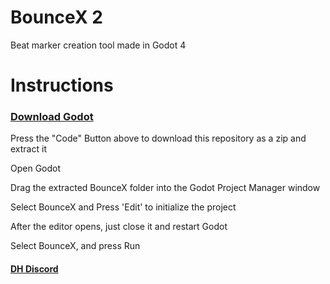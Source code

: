 # BounceX 2

Beat marker creation tool made in Godot 4

# Instructions
### <a href="https://godotengine.org/download">Download Godot</a>

Press the "Code" Button above to download this repository as a zip and extract it

Open Godot

Drag the extracted BounceX folder into the Godot Project Manager window

Select BounceX and Press 'Edit' to initialize the project

After the editor opens, just close it and restart Godot

Select BounceX, and press Run

#### <a href="https://discord.gg/fpysCZvrj8">DH Discord</a>
